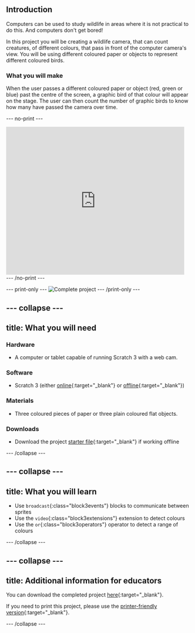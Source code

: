 ## Introduction

Computers can be used to study wildlife in areas where it is not practical to do this. And computers don't get bored! 

In this project you will be creating a wildlife camera, that can count creatures, of different colours, that pass in front of the computer camera's view. You will be using different coloured paper or objects to represent different coloured birds.

### What you will make

When the user passes a different coloured paper or object (red, green or blue) past the centre of the screen, a graphic bird of that colour will appear on the stage. The user can then count the number of graphic birds to know how many have passed the camera over time.

--- no-print ---
<div class="scratch-preview">
<iframe src="https://scratch.mit.edu/projects/422092630/embed" allowtransparency="true" width="485" height="402" frameborder="0" scrolling="no" allowfullscreen></iframe>
</div>
--- /no-print ---

--- print-only ---
![Complete project](images/showcase_static.png)
--- /print-only ---

--- collapse ---
---
title: What you will need
---
### Hardware

+ A computer or tablet capable of running Scratch 3 with a web cam.

### Software

+ Scratch 3 (either [online](https://scratch.mit.edu/){:target="_blank"} or [offline](https://scratch.mit.edu/download){:target="_blank"})

### Materials

+ Three coloured pieces of paper or three plain coloured flat objects.

### Downloads

+ Download the project [starter file](http://rpf.io/p/en/projectName-go){:target="_blank"} if working offline

--- /collapse ---

--- collapse ---
---
title: What you will learn
---

+ Use `broadcast`{:class="block3events"} blocks to communicate between sprites
+ Use the `video`{:class="block3extensions"} extension to detect colours
+ Use the `or`{:class="block3operators"} operator to detect a range of colours

--- /collapse ---

--- collapse ---
---
title: Additional information for educators
---

You can download the completed project [here](http://rpf.io/p/en/projectName-get){:target="_blank"}.

If you need to print this project, please use the [printer-friendly version](https://projects.raspberrypi.org/en/projects/projectName/print){:target="_blank"}.

--- /collapse ---
